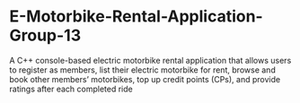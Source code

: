 # E-Motorbike-Rental-Application-Group-13
A C++ console-based electric motorbike rental application that allows users to register as members, list their electric motorbike for rent, browse and book other members’ motorbikes, top up credit points (CPs), and provide ratings after each completed ride
